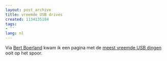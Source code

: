 ```yaml
---
layout: post_archive
title: vreemde USB drives
created: 1134135184
tags:
- ''
lang: nl
---
```

Via [Bert Boerland](http://willy.boerland.com/myblog/weird_usb_drives) kwam ik een pagina met de [meest vreemde USB dingen](http://gadgets.fosfor.se/the-top-10-weirdest-usb-drives-ever/) ooit op het spoor.
